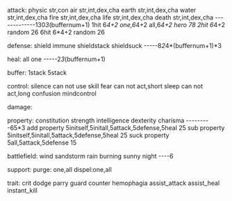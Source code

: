 

attack:
physic str,con
air str,int,dex,cha
earth str,int,dex,cha
water str,int,dex,cha
fire str,int,dex,cha
life str,int,dex,cha
death str,int,dex,cha
-------------130*3*(buffernum+1)
1hit 6*4+2 one,6*4+2 all,6*4+2 hero 78
2hit 6*4+2 random 26
6hit 6*4+2 random 26

defense:
shield
immune
shieldstack
shieldsuck
-----8*2*4*(buffernum+1)*3

heal:
all
one
-----2*3*(buffernum+1)

buffer:
1stack
5stack

control:
silence can not use skill
fear can not act,short
sleep can not act,long
confusion
mindcontrol

damage:

property:
constitution
strength
intelligence
dexterity
charisma
---------65*3
add property 5initself,5initall,5attack,5defense,5heal 25
sub property 5initself,5initall,5attack,5defense,5heal 25
suck property 5all,5attack,5defense 15



battlefield:
wind
sandstorm
rain
burning
sunny
night
----6

support:
purge: one,all
dispel:one,all

trait:
crit
dodge
parry
guard
counter
hemophagia
assist_attack
assist_heal
instant_kill